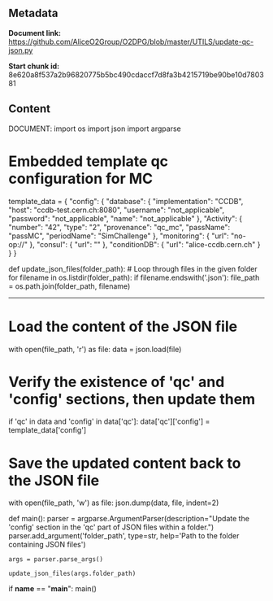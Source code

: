 ## Metadata

**Document link:** https://github.com/AliceO2Group/O2DPG/blob/master/UTILS/update-qc-json.py

**Start chunk id:** 8e620a8f537a2b96820775b5bc490cdaccf7d8fa3b4215719be90be10d780381

## Content

DOCUMENT:
    import os
import json
import argparse

# Embedded template qc configuration for MC
template_data = {
    "config": {
        "database": {
            "implementation": "CCDB",
            "host": "ccdb-test.cern.ch:8080",
            "username": "not_applicable",
            "password": "not_applicable",
            "name": "not_applicable"
        },
        "Activity": {
            "number": "42",
            "type": "2",
            "provenance": "qc_mc",
            "passName": "passMC",
            "periodName": "SimChallenge"
        },
        "monitoring": {
            "url": "no-op://"
        },
        "consul": {
            "url": ""
        },
        "conditionDB": {
            "url": "alice-ccdb.cern.ch"
        }
    }
}

def update_json_files(folder_path):
    # Loop through files in the given folder
    for filename in os.listdir(folder_path):
        if filename.endswith('.json'):
            file_path = os.path.join(folder_path, filename)

---

# Load the content of the JSON file
with open(file_path, 'r') as file:
    data = json.load(file)

# Verify the existence of 'qc' and 'config' sections, then update them
if 'qc' in data and 'config' in data['qc']:
    data['qc']['config'] = template_data['config']

# Save the updated content back to the JSON file
with open(file_path, 'w') as file:
    json.dump(data, file, indent=2)

def main():
    parser = argparse.ArgumentParser(description="Update the 'config' section in the 'qc' part of JSON files within a folder.")
    parser.add_argument('folder_path', type=str, help='Path to the folder containing JSON files')

    args = parser.parse_args()

    update_json_files(args.folder_path)

if __name__ == "__main__":
    main()